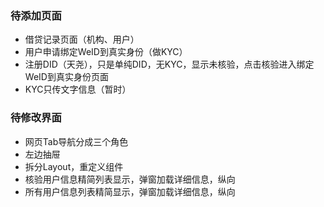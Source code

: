 ### 待添加页面

- 借贷记录页面（机构、用户）
- 用户申请绑定WeID到真实身份（做KYC）
- 注册DID（天尧），只是单纯DID，无KYC，显示未核验，点击核验进入绑定WeID到真实身份页面
- KYC只传文字信息（暂时）

### 待修改界面

- 网页Tab导航分成三个角色
- 左边抽屉
- 拆分Layout，重定义组件
- 核验用户信息精简列表显示，弹窗加载详细信息，纵向
- 所有用户信息列表精简显示，弹窗加载详细信息，纵向



